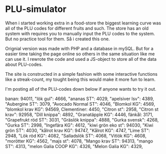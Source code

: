 # PLU-simulator

When i started working extra in a food-store the biggest learning curve was all of the PLU codes for different fruits and such. 
The store has an old system with requires you to manually input the PLU codes to the system. But no practice tool for them. 
Så i created this one. 


Orignial version was made with PHP and a database in mySQL. But for a easier time taking the page online so others in the same situation like me can use it.  I rewrote the code and used a JS-object to store all of the data about PLU-codes.  

The site is constructed in a simple fashion with some interactive functions like a streak-count, my tought being this would make it more fun to learn. 

I'm posting all of the PLU-codes down below if anyone wants to try it out. 


  banan: 94011,
  "lök gul": 4666,
  "ananas ST": 4029,
  "apelsiver lsv": 4389,
  "Aubergine ST": 3079,
  "Avocado Normal ST": 4046,
  "Blomkol KG": 4569,
  "blomkol krav KG": 94569,
  Clementiner: 4450,
  "Citron st": 2958,
  "Citron st krav": 92958,
  "Dill knippa": 4892,
  "Granatäpple KG": 4446,
  fänkål: 3171,
  "Grapefrukt röd ST": 3031,
  "Gräslök knippa": 4888,
  "Gurka svensk": 4268,
  "Gurka ST": 2998,
  "Ingefära KG": 4612,
  "kiwi grön eko st": 94030,
  "Kiwi grön ST": 4030,
  "kålrot krav KG": 94747,
  "Kålrot KG": 4747,
  "Lime ST": 2948,
  "Lök röd KG": 4082,
  "Salladslök ST": 4068,
  "Vitlök KG": 4608,
  "morötter KG": 4562,
  "majs st": 4078,
  "Mango krav ST": 94313,
  "mango ST": 4313,
  "melon Galia COOP KG": 4326,
  "Melon Galia KG": 4329,

